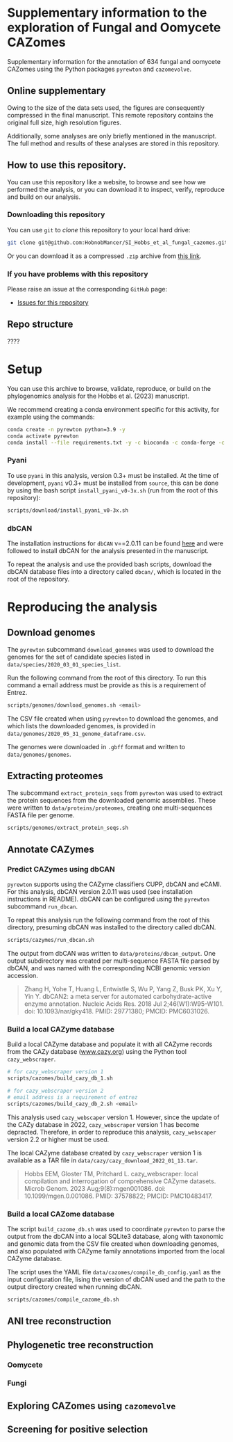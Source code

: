 # Supplementary information to the exploration of Fungal and Oomycete CAZomes

Supplementary information for the annotation of 634 fungal and oomycete CAZomes using the Python packages `pyrewton` and `cazomevolve`.

## Online supplementary

Owing to the size of the data sets used, the figures are consequently compressed in the final manuscript. This remote repository contains the original full size, high resolution figures.

Additionally, some analyses are only briefly mentioned in the manuscript. The full method and results of these analyses are stored in this repository.

## How to use this repository.

You can use this repository like a website, to browse and see how we performed the analysis, or you can download it to inspect, verify, reproduce and build on our analysis.

### Downloading this repository

You can use `git` to _clone_ this repository to your local hard drive:

```bash
git clone git@github.com:HobnobMancer/SI_Hobbs_et_al_fungal_cazomes.git
```

Or you can download it as a compressed `.zip` archive from [this link](https://github.com/HobnobMancer/SI_Hobbs_et_al_fungal_cazomes/archive/refs/heads/master.zip).

### If you have problems with this repository

Please raise an issue at the corresponding `GitHub` page:

* [Issues for this repository](https://github.com/HobnobMancer/SI_Hobbs_et_al_fungal_cazomes/issues)

## Repo structure 

????

# Setup

You can use this archive to browse, validate, reproduce, or build on the phylogenomics analysis for the Hobbs et al. (2023) manuscript.

We recommend creating a conda environment specific for this activity, for example using the commands:
```bash
conda create -n pyrewton python=3.9 -y
conda activate pyrewton
conda install --file requirements.txt -y -c bioconda -c conda-forge -c predector
```

### Pyani

To use `pyani` in this analysis, version 0.3+ must be installed. At the time of development, `pyani` v0.3+ must be installed from `source`, this can be done by using the bash script `install_pyani_v0-3x.sh` (run from the root of this repository):
```bash
scripts/download/install_pyani_v0-3x.sh
```

### dbCAN

The installation instructions for `dbCAN` v==2.0.11 can be found [here](https://github.com/linnabrown/run_dbcan/tree/fde6d7225441ef3d4cb29ea29e39cfdcc41d8b19) and were followed to install dbCAN for the analysis presented in the manuscript.

To repeat the analysis and use the provided bash scripts, download the dbCAN database files into a directory called `dbcan/`, which is located in the root of the repository.

# Reproducing the analysis

## Download genomes

The `pyrewton` subcommand `download_genomes` was used to download the genomes for the set of candidate species listed in `data/species/2020_03_01_species_list`.

Run the following command from the root of this directory. To run this command a email address must be provide as this is a requirement of Entrez.
```bash
scripts/genomes/download_genomes.sh <email>
```

The CSV file created when using `pyrewton` to download the genomes, and which lists the downloaded genomes, is provided in `data/genomes/2020_05_31_genome_dataframe.csv`.

The genomes were downloaded in `.gbff` format and written to `data/genomes/genomes`.

## Extracting proteomes

The subcommand `extract_protein_seqs` from `pyrewton` was used to extract the protein sequences from the downloaded genomic assemblies. These were written to `data/proteins/proteomes`, creating one multi-sequences FASTA file per genome.
```bash
scripts/genomes/extract_protein_seqs.sh
```

## Annotate CAZymes 

### Predict CAZymes using dbCAN

`pyrewton` supports using the CAZyme classifiers CUPP, dbCAN and eCAMI. For this analysis, dbCAN version 2.0.11 was used (see installation instructions in README). dbCAN can be configured using the `pyrewton` subcommand `run_dbcan`.

To repeat this analysis run the following command from the root of this directory, presuming dbCAN was installed to the directory called dbCAN.
```bash
scripts/cazymes/run_dbcan.sh
```

The output from dbCAN was written to `data/proteins/dbcan_output`. One output subdirectory was created per multi-sequence FASTA file parsed by dbCAN, and was named with the corresponding NCBI genomic version accession.

> Zhang H, Yohe T, Huang L, Entwistle S, Wu P, Yang Z, Busk PK, Xu Y, Yin Y. dbCAN2: a meta server for automated carbohydrate-active enzyme annotation. Nucleic Acids Res. 2018 Jul 2;46(W1):W95-W101. doi: 10.1093/nar/gky418. PMID: 29771380; PMCID: PMC6031026.

### Build a local CAZyme database

Build a local CAZyme database and populate it with all CAZyme records from the CAZy database (www.cazy.org) using the Python tool `cazy_webscraper`.

```bash
# for cazy_webscraper version 1
scripts/cazomes/build_cazy_db_1.sh

# for cazy_webscraper version 2
# email address is a requirement of entrez
scripts/cazomes/build_cazy_db_2.sh <email>
```

This analysis used `cazy_webscaper` version 1. However, since the update of the CAZy database in 2022, `cazy_webscraper` version 1 has become depracted. Therefore, in order to reproduce this analysis, `cazy_webscaper` version 2.2 or higher must be used.

The local CAZyme database created by `cazy_webscraper` version 1 is available as a TAR file in `data/cazy/cazy_download_2022_01_13.tar`.

> Hobbs EEM, Gloster TM, Pritchard L. cazy_webscraper: local compilation and interrogation of comprehensive CAZyme datasets. Microb Genom. 2023 Aug;9(8):mgen001086. doi: 10.1099/mgen.0.001086. PMID: 37578822; PMCID: PMC10483417.

### Build a local CAZome database

The script `build_cazome_db.sh` was used to coordinate `pyrewton` to parse the output from the dbCAN into a local SQLite3 database, along with taxonomic and genomic data from the CSV file created when downloading genomes, and also populated with CAZyme family annotations imported from the local CAZyme database.

The script uses the YAML file `data/cazomes/compile_db_config.yaml` as the input configuration file, lising the version of dbCAN used and the path to the output directory created when running dbCAN.

```bash
scripts/cazomes/compile_cazome_db.sh
```

## ANI tree reconstruction

## Phylogenetic tree reconstruction

### Oomycete

### Fungi

## Exploring CAZomes using `cazomevolve`

## Screening for positive selection
